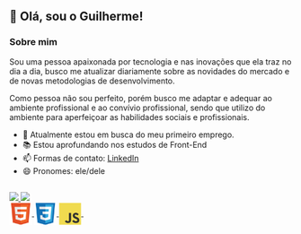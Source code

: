 
<h2> 👋 Olá, sou o Guilherme! </h2>

<section>
  <h3> Sobre mim </h3>
  <p> Sou uma pessoa apaixonada por tecnologia e nas inovações que ela traz no dia a dia,
      busco me atualizar diariamente sobre as novidades do mercado e de novas metodologias de
      desenvolvimento.
  </p>
  <p>
      Como pessoa não sou perfeito, porém busco me adaptar e adequar ao ambiente
      profissional e ao convívio profissional, sendo que utilizo do ambiente para aperfeiçoar as
      habilidades sociais e profissionais.
  </p>
</section>

<ul>
  <li> 💼 Atualmente estou em busca do meu primeiro emprego. </li>
  <li> 📚 Estou aprofundando nos estudos de Front-End </li>
  <li> 📫 Formas de contato: 
    <a href="https://www.linkedin.com/in/guilhermeaugustofrotassales"> LinkedIn </a>
  </li>
  <li> 😄 Pronomes: ele/dele </li>
</ul>

##

<section>
  <a href="https://github.com/frotas">
   <img height="180em" width="auto" src="https://github-readme-stats.vercel.app/api?username=frotas&show_icons=true&theme=dracula&include_all_commits=true&count_private=true"/>
   <img align="top" height="108em" width="auto" src="https://github-readme-stats.vercel.app/api/top-langs/?username=frotas&layout=compact&langs_count=7&theme=dracula"/>
<br/>
   <img align="center" heigth="30px" width="40px" src="https://raw.githubusercontent.com/devicons/devicon/master/icons/html5/html5-original.svg" />
   <img align="center" heigth="30px" width="40px" src="https://raw.githubusercontent.com/devicons/devicon/master/icons/css3/css3-original.svg" />
   <img align="center" heigth="30px" width="40px" src="https://raw.githubusercontent.com/devicons/devicon/master/icons/javascript/javascript-original.svg" />
   <img align="center" heigth="30px" width="40px">
  </a>
</section>

